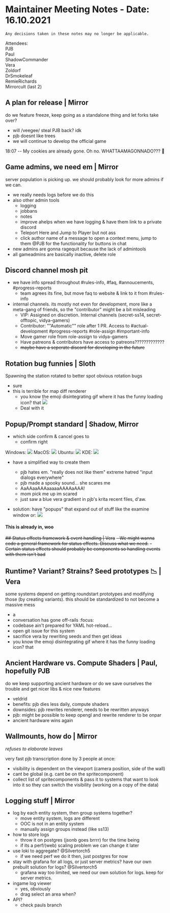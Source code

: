 ﻿Maintainer Meeting Notes - Date: 16.10.2021
=
```admonish info
Any decisions taken in these notes may no longer be applicable.
```

Attendees:  
PJB  
Paul  
ShadowCommander  
Vera  
Zoldorf  
DrSmokeleaf  
RemieRichards  
Mirrorcult (last 2)

## A plan for release | Mirror
do we feature freeze, keep going as a standalone thing and let forks take over?
- will /veegee/ steal PJB back? idk
- pjb doesnt like trees
- we will continue to develop the official game

18:07 -- My cookies are already gone. Oh no. WHATTAAMAGONNADO??? 🍪

## Game admins, we need em | Mirror
server population is picking up. we should probably look for more admins if we can.
- we really needs logs before we do this
- also other admin tools
    - logging
    - jobbans
    - notes
    - improve ahelps when we have logging & have them link to a private discord
    - Teleport Here and Jump to Player but not ass
    - click author name of a message to open a context menu, jump to them @PJB for the functionality for buttons in chat
- new admins are gonna ragequit because the lack of admintools
- all gameadmins are basically inactive, delete role


## Discord channel mosh pit
- we have info spread throughout #rules-info, #faq, #annoucements, #progress-reports
    - team agrees its fine, but move faq to website & link to it from #rules-info
- internal channels. its mostly not even for development, more like a meta-gang of friends, so the "contributor" might be a bit misleading
    - VIP: Assigned on discretion. Internal channels (secret-ss14, secret-offtopic, vidya-gamers)
    - Contributor: ""Automatic"" role after 1 PR. Access to #actual-development #progress-reports #role-assign #important-info
    - Move gamer role from role-assign to vidya-gamers
    - Have patreons & contributors have access to patreons?????????????
    - ~~maybe have a seperate discord for developing in the future~~


## Rotation bug funnies | Sloth
Spawning the station rotated to better spot obvious rotation bugs
- sure
- this is terrible for map diff renderer
    - you know the emoji disintegrating gif where it has the funny loading icon? that
      ![](https://i.imgur.com/s3it1jC.gif)
    - Deal with it


## Popup/Prompt standard | Shadow, Mirror
- which side confirm & cancel goes to
    - confirm right

Windows:
![](https://cdn.discordapp.com/attachments/811718327579443230/898977474027864154/unknown.png)
MacOS:
![](https://developer.apple.com/library/archive/documentation/LanguagesUtilities/Conceptual/MacAutomationScriptingGuide/Art/dialog_simple_2x.png)
Ubuntu:
![](https://i.stack.imgur.com/tj9Fm.png)
KDE:
![](https://develop.kde.org/deploy/kdialog/yesnowarning.png)
- have a simplified way to create them
    - pjb hates em. "really does not like them" extreme hatred "input dialogs everywhere"
    - pjb made a spooky sound... she scares me
    - AaAAaaAAAaaaaaAAAAaAAA!
    - mom pick me up im scared
    - just saw a blue vera gradient in pjb's krita recent files, d'aw.

- solution: have "popups" that expand out of stuff like the examine window or:
  ![](https://i.imgur.com/iT2WuEo.png)


#### This is already in, woo
~~## Status effects framework & event handling | Vera~~
~~- We might wanna code a general framework for status effects. Discuss what we need.~~
~~- Certain status effects should probably be components so handling events with them isn't bad~~


## Runtime? Variant? Strains? Seed prototypes :chart_with_downwards_trend: | Vera
some systems depend on getting roundstart prototypes and modifying those (by creating variants). this should be standardized to not become a massive mess
- a
- conversation has gone off-rails :focus:
- codebase ain't prepared for YAML hot-reload...
- open git issue for this system
- sacrifice vera by rewriting seeds and then get ideas
- you know the emoji disintegrating gif where it has the funny loading icon? that


## Ancient Hardware vs. Compute Shaders | Paul, hopefully PJB
do we keep supporting ancient hardware or do we save ourselves the trouble and get nicer libs & nice new features
- veldrid
- benefits: pjb dies less daily, compute shaders
- downsides: pjb rewrites renderer, needs to be rewritten anyways
- pjb: might be possible to keep opengl and rewrite renderer to be onpar
- ancient hardware wins again


## Wallmounts, how do | Mirror
*refuses to elaborate*
*leaves*

very fast pjb transcription done by 3 people at once:
- visibility is dependent on the viewport (camera position, side of the wall)
- cant be global (e.g. cant be on the spritecomponent)
- collect list of spritecomponents & pass it to systems that want to look into it so they can switch the visibility (working on a copy of the data)



## Logging stuff | Mirror
- log by each entity system, then group systems together?
    - move entity system, logs are different
    - OOC is not in an entity system
    - manually assign groups instead (like ss13)
- how to store logs
    - throw it on postgres (jsonb goes brrrr) for the time being
    - if its a perf/(web) scaling problem we can change it later
- use loki to aggregate? @Silvertorch5
    - if we need perf we do it then, just postgres for now
- stay with grafana for all logs, or just server metrics? have our own prebuilt solution for logs? @Silvertorch5
    - grafana way too limited, we need our own solution for logs. keep for server metrics.
- ingame log viewer
    - yes, obviously
    - drag select an area when?
- API?
    - check pauls branch
